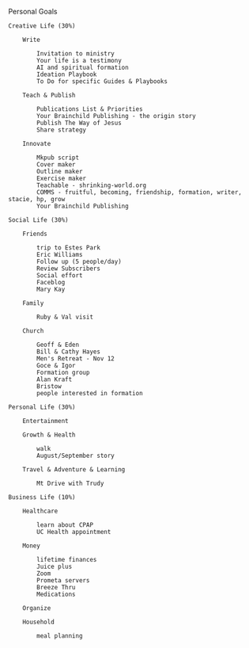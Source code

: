 Personal Goals
    
    Creative Life (30%)
    
        Write

            Invitation to ministry
            Your life is a testimony            
            AI and spiritual formation
            Ideation Playbook
            To Do for specific Guides & Playbooks

        Teach & Publish

            Publications List & Priorities
            Your Brainchild Publishing - the origin story
            Publish The Way of Jesus
            Share strategy
            
        Innovate

            Mkpub script
            Cover maker
            Outline maker
            Exercise maker
            Teachable - shrinking-world.org
            COMMS - fruitful, becoming, friendship, formation, writer, stacie, hp, grow
            Your Brainchild Publishing
           
    Social Life (30%)
    
        Friends

            trip to Estes Park
            Eric Williams
            Follow up (5 people/day)
            Review Subscribers
            Social effort
            Faceblog
            Mary Kay

        Family

            Ruby & Val visit

        Church

            Geoff & Eden
            Bill & Cathy Hayes
            Men's Retreat - Nov 12
            Goce & Igor 
            Formation group
            Alan Kraft
            Bristow
            people interested in formation
            
    Personal Life (30%)
    
        Entertainment
        
        Growth & Health

            walk
            August/September story
            
        Travel & Adventure & Learning

            Mt Drive with Trudy
           
    Business Life (10%)
    
        Healthcare

            learn about CPAP
            UC Health appointment

        Money

            lifetime finances
            Juice plus
            Zoom
            Prometa servers
            Breeze Thru
            Medications
    
        Organize
        
        Household

            meal planning



